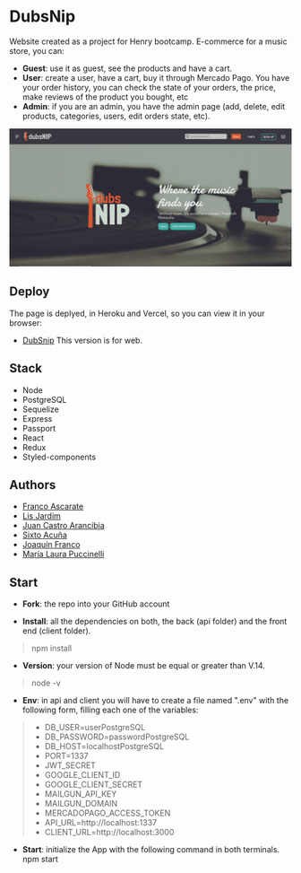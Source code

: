 # DubsNip

Website created as a project for Henry bootcamp. E-commerce for a music store, you can:
- **Guest**: use it as guest, see the products and have a cart.
- **User**: create a user, have a cart, buy it through Mercado Pago. You have your order history, you can check the state of your orders, the price, make reviews of the product you bought, etc
- **Admin**: if you are an admin, you have the admin page (add, delete, edit products, categories, users, edit orders state, etc).



![](./client/src/media/dubsnip.png)



## Deploy

The page is deplyed,  in Heroku and Vercel, so you can view it in your browser:
  * [DubSnip](https://dubsnip-dubsnip.vercel.app/)
This version is for web.


## Stack

  * Node
  * PostgreSQL
  * Sequelize
  * Express
  * Passport
  * React
  * Redux
  * Styled-components


## Authors

  * [Franco Ascarate](https://github.com/francoasc)
  * [Lis Jardim](https://github.com/lis-cyber)
  * [Juan Castro Arancibia](https://github.com/jucaran)
  * [Sixto Acuña](https://github.com/sacunap)
  * [Joaquín Franco](https://github.com/joafran)
  * [María Laura Puccinelli](https://github.com/laupucci)


## Start

- **Fork**: the repo into your GitHub account

- **Install**: all the dependencies on both, the back (api folder) and the front end (client folder).
> npm install

- **Version**: your version of Node must be equal or greater than V.14.
> node -v

- **Env**: in api and client you will have to create a file named ".env" with the following form, filling each one of the variables:
> - DB_USER=userPostgreSQL
> - DB_PASSWORD=passwordPostgreSQL
> - DB_HOST=localhostPostgreSQL
> - PORT=1337
> - JWT_SECRET
> - GOOGLE_CLIENT_ID
> - GOOGLE_CLIENT_SECRET
> - MAILGUN_API_KEY
> - MAILGUN_DOMAIN
> - MERCADOPAGO_ACCESS_TOKEN
> - API_URL=http://localhost:1337
> - CLIENT_URL=http://localhost:3000

- **Start**: initialize the App with the following command in both terminals.
npm start


